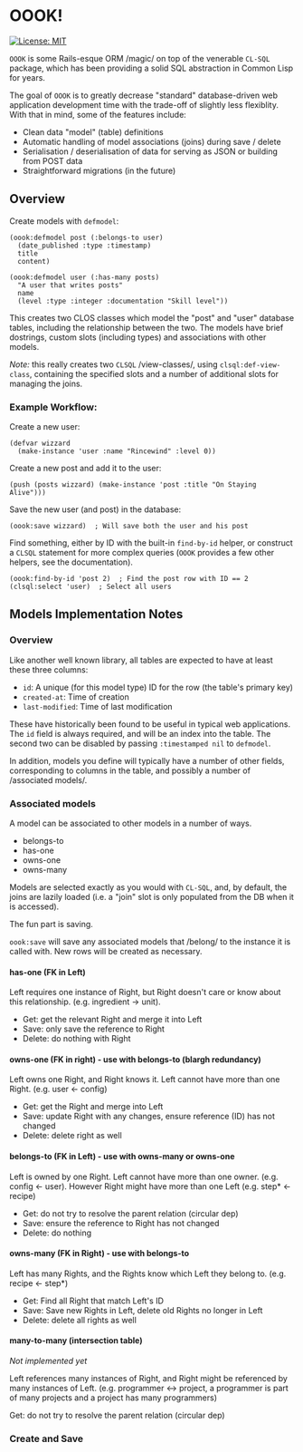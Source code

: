 # OOOK!

[![License: MIT](https://img.shields.io/badge/License-MIT-yellow.svg)](https://opensource.org/licenses/MIT)

`OOOK` is some Rails-esque ORM /magic/ on top of the venerable `CL-SQL` package,
which has been providing a solid SQL abstraction in Common Lisp for years.

The goal of `OOOK` is to greatly decrease "standard" database-driven web
application development time with the trade-off of slightly less flexiblity.
With that in mind, some of the features include:
- Clean data "model" (table) definitions
- Automatic handling of model associations (joins) during save / delete
- Serialisation / deserialisation of data for serving as JSON or building from
  POST data
- Straightforward migrations (in the future)


## Overview

Create models with `defmodel`:

~~~common-lisp
(oook:defmodel post (:belongs-to user)
  (date_published :type :timestamp)
  title
  content)

(oook:defmodel user (:has-many posts)
  "A user that writes posts"
  name
  (level :type :integer :documentation "Skill level"))
~~~

This creates two CLOS classes which model the "post" and "user" database tables,
including the relationship between the two. The models have brief dostrings,
custom slots (including types) and associations with other models.

*Note:* this really creates two `CLSQL` /view-classes/, using
`clsql:def-view-class`, containing the specified slots and a number of
additional slots for managing the joins.

### Example Workflow:

Create a new user:

~~~common-lisp
(defvar wizzard
  (make-instance 'user :name "Rincewind" :level 0))
~~~

Create a new post and add it to the user:

~~~common-lisp
(push (posts wizzard) (make-instance 'post :title "On Staying Alive")))
~~~

Save the new user (and post) in the database:

~~~common-lisp
(oook:save wizzard)  ; Will save both the user and his post
~~~

Find something, either by ID with the built-in `find-by-id` helper, or construct
a `CLSQL` statement for more complex queries (`OOOK` provides a few other
helpers, see the documentation).

~~~common-lisp
(oook:find-by-id 'post 2)  ; Find the post row with ID == 2
(clsql:select 'user)  ; Select all users
~~~

## Models Implementation Notes

### Overview

Like another well known library, all tables are expected to have at least these
three columns:
- `id`: A unique (for this model type) ID for the row (the table's primary key)
- `created-at`: Time of creation
- `last-modified`: Time of last modification

These have historically been found to be useful in typical web applications. The
`id` field is always required, and will be an index into the table. The second
two can be disabled by passing `:timestamped nil` to `defmodel`.

In addition, models you define will typically have a number of other fields,
corresponding to columns in the table, and possibly a number of /associated
models/.

### Associated models

A model can be associated to other models in a number of ways.
- belongs-to
- has-one
- owns-one
- owns-many

Models are selected exactly as you would with `CL-SQL`, and, by default, the
joins are lazily loaded (i.e. a "join" slot is only populated from the DB when
it is accessed).

The fun part is saving.

`oook:save` will save any associated models that /belong/ to the instance it is
called with. New rows will be created as necessary.

#### has-one (FK in Left)

Left requires one instance of Right, but Right doesn't care or know
about this relationship. (e.g. ingredient -> unit).

- Get: get the relevant Right and merge it into Left
- Save: only save the reference to Right
- Delete: do nothing with Right

#### owns-one (FK in right) - use with belongs-to (blargh redundancy)

Left owns one Right, and Right knows it. Left cannot have more than one
Right. (e.g. user <- config)

- Get: get the Right and merge into Left
- Save: update Right with any changes, ensure reference (ID) has not changed
- Delete: delete right as well

#### belongs-to (FK in Left) - use with owns-many or owns-one

Left is owned by one Right. Left cannot have more than one owner. (e.g. config
<- user). However Right might have more than one Left (e.g. step* <- recipe)

- Get: do not try to resolve the parent relation (circular dep)
- Save: ensure the reference to Right has not changed
- Delete: do nothing

#### owns-many (FK in Right) - use with belongs-to

Left has many Rights, and the Rights know which Left they belong to. (e.g.
recipe <- step*)

- Get: Find all Right that match Left's ID
- Save: Save new Rights in Left, delete old Rights no longer in Left
- Delete: delete all rights as well

#### many-to-many (intersection table)

*Not implemented yet*

Left references many instances of Right, and Right might be referenced by many
instances of Left. (e.g. programmer <-> project, a programmer is part of many
projects and a project has many programmers)

Get: do not try to resolve the parent relation (circular dep)

### Create and Save
